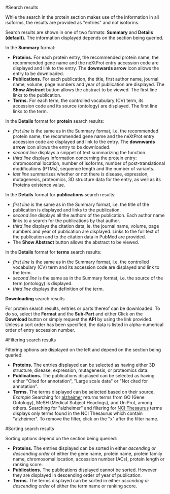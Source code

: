 #Search results

While the search in the protein section makes use of the information in all isoforms, the results are provided as "entries" and not isoforms. 

Search results are shown in one of two formats: **Summary** and **Details (default).** The information displayed depends on the section being queried.

In the **Summary** format:

* **Proteins.** For each protein entry, the recommended protein name, the recommended gene name and the neXtProt entry accession code are displayed and link to the entry. The **downwards arrow** icon allows the entry to be downloaded. 
* **Publications.** For each publication, the title, first author name, journal name, volume, page numbers and year of publication are displayed. The **Show Abstract** button allows the abstract to be viewed. The first line links to the publication.
* **Terms.** For each term, the controlled vocabulary (CV) term, its accession code and its source (ontology) are displayed. The first line links to the term. 

In the **Details** format for **protein** search results:

* _first line_ is the same as in the Summary format, i.e. the recommended protein name, the recommended gene name and the neXtProt entry accession code are displayed and link to the entry. The **downwards arrow** icon allows the entry to be downloaded.
* _second line_ displays a snippet of text summarizing the function.
* _third line_ displays information concerning the protein entry: chromosomal location, number of isoforms, number of post-translational modifications (PTMs), sequence length and the number of variants.
* _last line_ summarizes whether or not there is disease, expression, mutagenesis, proteomics, 3D structure data for the entry, as well as its Proteins existence value.

In the **Details** format for **publications** search results:

* _first line_ is the same as in the Summary format, i.e. the title of the publication is displayed and links to the publication.
* _second line_ displays all the authors of the publication. Each author name links to a search for the publications by that author.
* _third line_ displays the citation data, ie. the journal name, volume, page numbers and year of publication are displayed. Links to the full text of the publication and to the citation data in PubMed are provided.
* The **Show Abstract** button allows the abstract to be viewed.

In the **Details** format for **terms** search results: 

* _first line_ is the same as in the Summary format, i.e. the controlled vocabulary (CV) term and its accession code are displayed and link to the term.
* _second line_ is the same as in the Summary format, i.e. the source of the term (ontology) is displayed.
* _third line_ displays the definition of the term.

**Downloading** search results

For protein search results, entries or parts thereof can be downloaded. To do so, select the **Format** and the **Sub-Part** and either Click on the **Download** button or simply request the **API** by using the link provided. Unless a sort order has been specified, the data is listed in alpha-numerical order of entry accession number.

#Filtering search results

Filtering options are displayed on the left and depend on the section being queried:

* **Proteins.** The entries displayed can be selected as having either 3D structure, disease, expression, mutagenesis, or proteomics data. 
* **Publications.** The publications displayed can be selected as having either "Cited for annotation", "Large scale data" or "Not cited for annotation". 
* **Terms.** The terms displayed can be selected based on their source. _Example_ Searching for [alzheimer](terms/search?query=alzheimer) returns terms from GO (Gene Ontology), MeSH (Medical Subject Headings), and UniProt, among others. Searching for "alzheimer" and filtering for [NCI Thesaurus](terms/search?query=alzheimer&filter=ncithesaurus) terms displays only terms found in the NCI Thesaurus which contain "alzheimer". To remove the filter, click on the "x" after the filter name.

#Sorting search results

Sorting options depend on the section being queried:

* **Proteins.** The entries displayed can be sorted in either _ascending or descending order_ of either the gene name, protein name, protein family name, chromosomal location, accession number (ACs), protein length or ranking score. 
* **Publications.** The publications displayed cannot be sorted. However they are displayed in descending order of year of publication. 
* **Terms.** The terms displayed can be sorted in either _ascending or descending order_ of either the term name or ranking score. 
